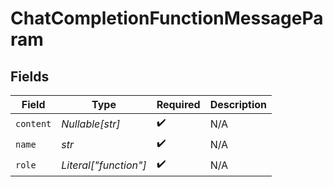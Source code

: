 # ChatCompletionFunctionMessageParam


## Fields

| Field                 | Type                  | Required              | Description           |
| --------------------- | --------------------- | --------------------- | --------------------- |
| `content`             | *Nullable[str]*       | :heavy_check_mark:    | N/A                   |
| `name`                | *str*                 | :heavy_check_mark:    | N/A                   |
| `role`                | *Literal["function"]* | :heavy_check_mark:    | N/A                   |